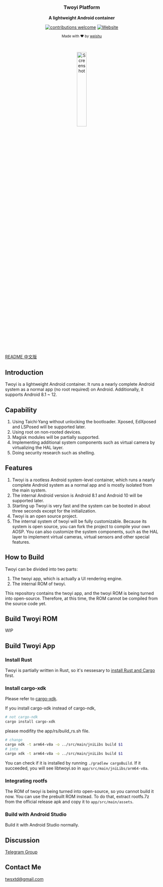 <div align="center">
    <p>
    <h3>
      <b>
        Twoyi Platform
      </b>
    </h3>
  </p>
  <p>
    <b>
      A lightweight Android container
    </b>
  </p>
  <p>

[![contributions welcome](https://img.shields.io/badge/Contributions-welcome-brightgreen?logo=github)](CODE_OF_CONDUCT.md) [![Website](https://img.shields.io/badge/Website-available-brightgreen?logo=e)](https://twoyi.io)
  </p>
  <p>
    <sub>
      Made with ❤︎ by
      <a href="https://github.com/tiann">
        weishu
      </a>
    </sub>
  </p>
  <br />
  <p>
    <a href="https://twoyi.io">
      <img
        src="https://github.com/twoyi/twoyi/blob/main/assets/twoyi_screen.jpg?raw=true"
        alt="Screenshot"
        width="25%"
      />
    </a>
  </p>
</div>

[README 中文版](README_CN.md)

## Introduction

Twoyi is a lightweight Android container. It runs a nearly complete Android system as a normal app (no root required) on Android. Additionally, it supports Android 8.1 ~ 12.

## Capability

1. Using Taichi·Yang without unlocking the bootloader. Xposed, EdXposed and LSPosed will be supported later.
2. Using root on non-rooted devices.
3. Magisk modules will be partially supported.
4. Implementing additional system components such as virtual camera by virtualizing the HAL layer.
5. Doing security research such as shelling.

## Features

1. Twoyi is a rootless Android system-level container, which runs a nearly complete Android system as a normal app and is mostly isolated from the main system.
2. The internal Android version is Android 8.1 and Android 10 will be supported later.
3. Starting up Twoyi is very fast and the system can be booted in about three seconds except for the initialization.
4. Twoyi is an open source project.
5. The internal system of twoyi will be fully customizable. Because its system is open source, you can fork the project to compile your own AOSP. You can also customize the system components, such as the HAL layer to implement virtual cameras, virtual sensors and other special features.

## How to Build

Twoyi can be divided into two parts:

1. The twoyi app, which is actually a UI rendering engine.
2. The internal ROM of twoyi.

This repository contains the twoyi app, and the twoyi ROM is being turned into open-source.  Therefore, at this time, the ROM cannot be compiled from the source code yet.

## Build Twoyi ROM

WIP

## Build Twoyi App

### Install Rust

Twoyi is partially written in Rust, so it's nessesary to [install Rust and Cargo](https://www.rust-lang.org/tools/install) first.

### Install cargo-xdk

Please refer to [cargo-xdk](https://github.com/tiann/cargo-xdk).

If you install cargo-xdk instead of cargo-ndk,
```sh
# not cargo-ndk
cargo install cargo-xdk
```
please modifity the app/rs/build_rs.sh file.
```sh
# change
cargo ndk -t arm64-v8a -o ../src/main/jniLibs build $1
# into
cargo xdk -t arm64-v8a -o ../src/main/jniLibs build $1
```
You can check if it is installed by running `./gradlew cargoBuild`. If it succeeded, you will see libtwoyi.so in `app/src/main/jniLibs/arm64-v8a`.

### Integrating rootfs

The ROM of twoyi is being turned into open-source, so you cannot build it now. You can use the prebuilt ROM instead.
To do that, extract rootfs.7z from the official release apk and copy it to `app/src/main/assets`.

### Build with Android Studio

Build it with Android Studio normally.

## Discussion

[Telegram Group](https://t.me/twoyi)

## Contact Me

twsxtd@gmail.com
